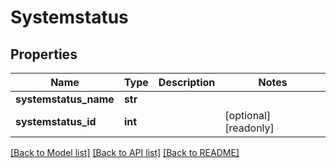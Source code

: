 # Systemstatus

## Properties
Name | Type | Description | Notes
------------ | ------------- | ------------- | -------------
**systemstatus_name** | **str** |  | 
**systemstatus_id** | **int** |  | [optional] [readonly] 

[[Back to Model list]](../README.md#documentation-for-models) [[Back to API list]](../README.md#documentation-for-api-endpoints) [[Back to README]](../README.md)


